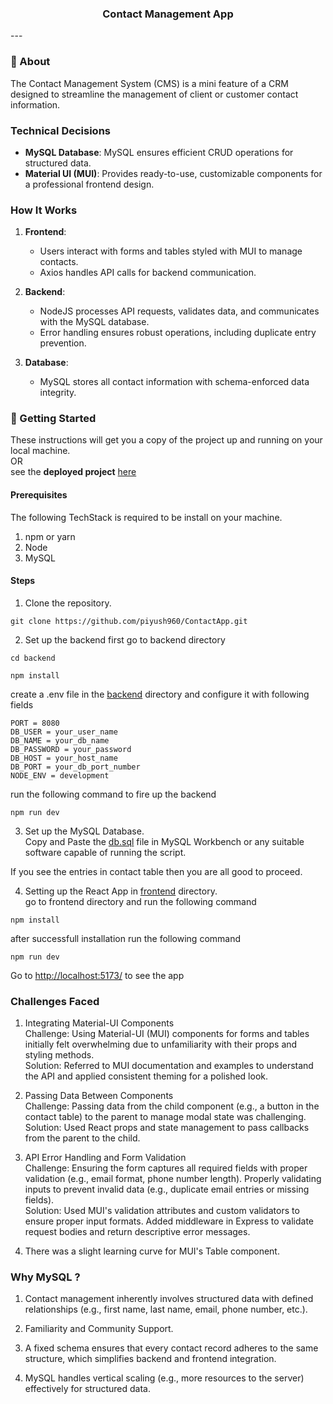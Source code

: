<h3 align="center">Contact Management App</h3>
---

### 📕 About <a name = "about"></a>
The Contact Management System (CMS) is a mini feature of a CRM designed to streamline the management of client or customer contact information.

### Technical Decisions
- **MySQL Database**: MySQL ensures efficient CRUD operations for structured data.
- **Material UI (MUI)**: Provides ready-to-use, customizable components for a professional frontend design.

### How It Works
1. **Frontend**:
   - Users interact with forms and tables styled with MUI to manage contacts.
   - Axios handles API calls for backend communication.

2. **Backend**:
   - NodeJS processes API requests, validates data, and communicates with the MySQL database.
   - Error handling ensures robust operations, including duplicate entry prevention.

3. **Database**:
   - MySQL stores all contact information with schema-enforced data integrity.


### 🏁 Getting Started <a name = "getting_started"></a>
These instructions will get you a copy of the project up and running on your local machine. <br/>
OR <br/>
see the **deployed project** [here](https://contact-app-reactnode.vercel.app/)

#### Prerequisites
The following TechStack is required to be install on your machine.
1. npm or yarn
2. Node
3. MySQL

#### Steps
1. Clone the repository.
```shell
git clone https://github.com/piyush960/ContactApp.git
```

2. Set up the backend first
go to backend directory
```shell
cd backend
```
```shell
npm install
```
create a .env file in the [backend](./backend) directory
and configure it with following fields
```shell
PORT = 8080
DB_USER = your_user_name
DB_NAME = your_db_name
DB_PASSWORD = your_password
DB_HOST = your_host_name
DB_PORT = your_db_port_number
NODE_ENV = development
```
run the following command to fire up the backend
```shell
npm run dev
```

3. Set up the MySQL Database. <br/>
Copy and Paste the [db.sql](./backend/db.sql) file in MySQL Workbench or any suitable software capable of running the script.

If you see the entries in contact table then you are all good to proceed.

4. Setting up the React App in [frontend](./frontend) directory. <br/>
go to frontend directory and run the following command
``` shell
npm install 
```
after successfull installation run the following command
```shell
npm run dev
```
Go to [http://localhost:5173/](http://localhost:5173/) to see the app


### Challenges Faced

1. Integrating Material-UI Components <br/>
Challenge: Using Material-UI (MUI) components for forms and tables initially felt overwhelming due to unfamiliarity with their props and styling methods. <br/>
Solution: Referred to MUI documentation and examples to understand the API and applied consistent theming for a polished look.

2. Passing Data Between Components <br/>
Challenge: Passing data from the child component (e.g., a button in the contact table) to the parent to manage modal state was challenging. <br/>
Solution: Used React props and state management to pass callbacks from the parent to the child.

3. API Error Handling and Form Validation <br/>
Challenge: Ensuring the form captures all required fields with proper validation (e.g., email format, phone number length). Properly validating inputs to prevent invalid data (e.g., duplicate email entries or missing fields). <br/>
Solution: Used MUI's validation attributes and custom validators to ensure proper input formats. Added middleware in Express to validate request bodies and return descriptive error messages.  <br/>

4. There was a slight learning curve for MUI's Table component.


### Why MySQL ?
1. Contact management inherently involves structured data with defined relationships (e.g., first name, last name, email, phone number, etc.).

2. Familiarity and Community Support.

3. A fixed schema ensures that every contact record adheres to the same structure, which simplifies backend and frontend integration.

4. MySQL handles vertical scaling (e.g., more resources to the server) effectively for structured data.

